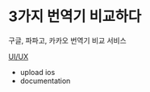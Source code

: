 # 3가지 번역기 비교하다
구글, 파파고, 카카오 번역기 비교 서비스

[UI/UX](https://www.figma.com/file/iEKYQOU8kCFyLE8voCKOCY/Translators?node-id=0%3A1)

- upload ios
- documentation